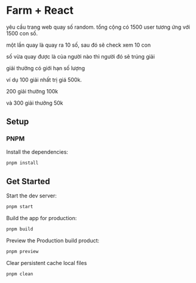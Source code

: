 # Farm + React

yêu cầu trang web quay số random. tổng cộng có 1500 user tương ứng với 1500 con số.

một lần quay là quay ra 10 số, sau đó sẽ check xem 10 con

số vừa quay được là của người nào thì người đó sẽ trúng giải

giải thưởng có giới hạn số lượng

ví dụ 100 giải nhất trị giá 500k.

200 giải thưởng 100k

và 300 giải thưởng 50k

## Setup

### PNPM

Install the dependencies:

```bash
pnpm install
```

## Get Started

Start the dev server:

```bash
pnpm start
```

Build the app for production:

```bash
pnpm build
```

Preview the Production build product:

```bash
pnpm preview
```

Clear persistent cache local files

```bash
pnpm clean
```
